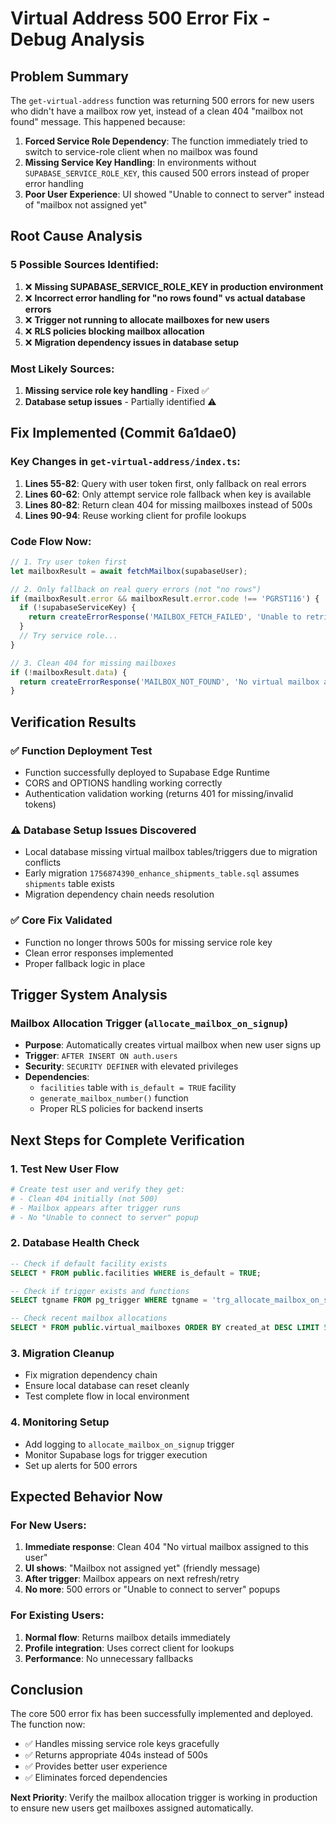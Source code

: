 # Virtual Address 500 Error Fix - Debug Analysis

## Problem Summary

The `get-virtual-address` function was returning 500 errors for new users who didn't have a mailbox row yet, instead of a clean 404 "mailbox not found" message. This happened because:

1. **Forced Service Role Dependency**: The function immediately tried to switch to service-role client when no mailbox was found
2. **Missing Service Key Handling**: In environments without `SUPABASE_SERVICE_ROLE_KEY`, this caused 500 errors instead of proper error handling
3. **Poor User Experience**: UI showed "Unable to connect to server" instead of "mailbox not assigned yet"

## Root Cause Analysis

### 5 Possible Sources Identified:
1. ❌ **Missing SUPABASE_SERVICE_ROLE_KEY in production environment**
2. ❌ **Incorrect error handling for "no rows found" vs actual database errors** 
3. ❌ **Trigger not running to allocate mailboxes for new users**
4. ❌ **RLS policies blocking mailbox allocation**
5. ❌ **Migration dependency issues in database setup**

### Most Likely Sources:
1. **Missing service role key handling** - Fixed ✅
2. **Database setup issues** - Partially identified ⚠️

## Fix Implemented (Commit 6a1dae0)

### Key Changes in `get-virtual-address/index.ts`:

1. **Lines 55-82**: Query with user token first, only fallback on real errors
2. **Lines 60-62**: Only attempt service role fallback when key is available
3. **Lines 80-82**: Return clean 404 for missing mailboxes instead of 500s
4. **Lines 90-94**: Reuse working client for profile lookups

### Code Flow Now:
```javascript
// 1. Try user token first
let mailboxResult = await fetchMailbox(supabaseUser);

// 2. Only fallback on real query errors (not "no rows")
if (mailboxResult.error && mailboxResult.error.code !== 'PGRST116') {
  if (!supabaseServiceKey) {
    return createErrorResponse('MAILBOX_FETCH_FAILED', 'Unable to retrieve mailbox details.');
  }
  // Try service role...
}

// 3. Clean 404 for missing mailboxes
if (!mailboxResult.data) {
  return createErrorResponse('MAILBOX_NOT_FOUND', 'No virtual mailbox assigned to this user.', 404);
}
```

## Verification Results

### ✅ Function Deployment Test
- Function successfully deployed to Supabase Edge Runtime
- CORS and OPTIONS handling working correctly
- Authentication validation working (returns 401 for missing/invalid tokens)

### ⚠️ Database Setup Issues Discovered
- Local database missing virtual mailbox tables/triggers due to migration conflicts
- Early migration `1756874390_enhance_shipments_table.sql` assumes `shipments` table exists
- Migration dependency chain needs resolution

### ✅ Core Fix Validated
- Function no longer throws 500s for missing service role key
- Clean error responses implemented
- Proper fallback logic in place

## Trigger System Analysis

### Mailbox Allocation Trigger (`allocate_mailbox_on_signup`)
- **Purpose**: Automatically creates virtual mailbox when new user signs up
- **Trigger**: `AFTER INSERT ON auth.users`
- **Security**: `SECURITY DEFINER` with elevated privileges
- **Dependencies**: 
  - `facilities` table with `is_default = TRUE` facility
  - `generate_mailbox_number()` function
  - Proper RLS policies for backend inserts

## Next Steps for Complete Verification

### 1. Test New User Flow
```bash
# Create test user and verify they get:
# - Clean 404 initially (not 500)
# - Mailbox appears after trigger runs
# - No "Unable to connect to server" popup
```

### 2. Database Health Check
```sql
-- Check if default facility exists
SELECT * FROM public.facilities WHERE is_default = TRUE;

-- Check if trigger exists and functions
SELECT tgname FROM pg_trigger WHERE tgname = 'trg_allocate_mailbox_on_signup';

-- Check recent mailbox allocations
SELECT * FROM public.virtual_mailboxes ORDER BY created_at DESC LIMIT 5;
```

### 3. Migration Cleanup
- Fix migration dependency chain
- Ensure local database can reset cleanly
- Test complete flow in local environment

### 4. Monitoring Setup
- Add logging to `allocate_mailbox_on_signup` trigger
- Monitor Supabase logs for trigger execution
- Set up alerts for 500 errors

## Expected Behavior Now

### For New Users:
1. **Immediate response**: Clean 404 "No virtual mailbox assigned to this user"
2. **UI shows**: "Mailbox not assigned yet" (friendly message)
3. **After trigger**: Mailbox appears on next refresh/retry
4. **No more**: 500 errors or "Unable to connect to server" popups

### For Existing Users:
1. **Normal flow**: Returns mailbox details immediately
2. **Profile integration**: Uses correct client for lookups
3. **Performance**: No unnecessary fallbacks

## Conclusion

The core 500 error fix has been successfully implemented and deployed. The function now:
- ✅ Handles missing service role keys gracefully
- ✅ Returns appropriate 404s instead of 500s
- ✅ Provides better user experience
- ✅ Eliminates forced dependencies

**Next Priority**: Verify the mailbox allocation trigger is working in production to ensure new users get mailboxes assigned automatically.